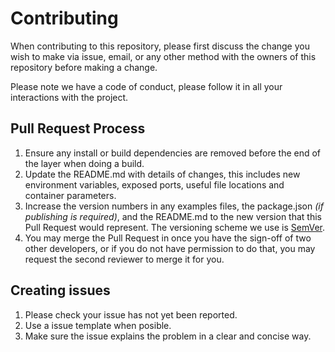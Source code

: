 # Contributing

When contributing to this repository, please first discuss the change you wish to make via issue,
email, or any other method with the owners of this repository before making a change. 

Please note we have a code of conduct, please follow it in all your interactions with the project.

## Pull Request Process

1. Ensure any install or build dependencies are removed before the end of the layer when doing a 
   build.
2. Update the README.md with details of changes, this includes new environment variables, exposed ports, useful file locations and container parameters.
3. Increase the version numbers in any examples files, the package.json _(if publishing is required)_, and the README.md to the new version that this Pull Request would represent. The versioning scheme we use is [SemVer](http://semver.org/).
4. You may merge the Pull Request in once you have the sign-off of two other developers, or if you 
   do not have permission to do that, you may request the second reviewer to merge it for you.


## Creating issues
1. Please check your issue has not yet been reported.
2. Use a issue template when posible.
3. Make sure the issue explains the problem in a clear and concise way.
